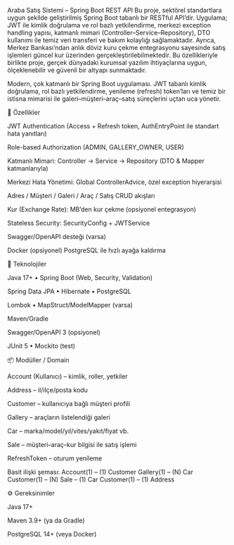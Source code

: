 Araba Satış Sistemi – Spring Boot REST API
Bu proje, sektörel standartlara uygun şekilde geliştirilmiş Spring Boot tabanlı bir RESTful API’dir. Uygulama; JWT ile kimlik doğrulama ve rol bazlı yetkilendirme, merkezi exception handling yapısı, katmanlı mimari (Controller–Service–Repository), DTO kullanımı ile temiz veri transferi ve bakım kolaylığı sağlamaktadır. Ayrıca, Merkez Bankası’ndan anlık döviz kuru çekme entegrasyonu sayesinde satış işlemleri güncel kur üzerinden gerçekleştirilebilmektedir. Bu özellikleriyle birlikte proje, gerçek dünyadaki kurumsal yazılım ihtiyaçlarına uygun, ölçeklenebilir ve güvenli bir altyapı sunmaktadır.

Modern, çok katmanlı bir Spring Boot uygulaması. JWT tabanlı kimlik doğrulama, rol bazlı yetkilendirme, yenileme (refresh) token’ları ve temiz bir istisna mimarisi ile galeri–müşteri–araç–satış süreçlerini uçtan uca yönetir.

🚀 Özellikler

JWT Authentication (Access + Refresh token, AuthEntryPoint ile standart hata yanıtları)

Role-based Authorization (ADMIN, GALLERY_OWNER, USER)

Katmanlı Mimari: Controller → Service → Repository (DTO & Mapper katmanlarıyla)

Merkezi Hata Yönetimi: Global ControllerAdvice, özel exception hiyerarşisi

Adres / Müşteri / Galeri / Araç / Satış CRUD akışları

Kur (Exchange Rate): MB’den kur çekme (opsiyonel entegrasyon)

Stateless Security: SecurityConfig + JWTService

Swagger/OpenAPI desteği (varsa)

Docker (opsiyonel) PostgreSQL ile hızlı ayağa kaldırma

🧱 Teknolojiler

Java 17+ • Spring Boot (Web, Security, Validation)

Spring Data JPA • Hibernate • PostgreSQL

Lombok • MapStruct/ModelMapper (varsa)

Maven/Gradle

Swagger/OpenAPI 3 (opsiyonel)

JUnit 5 • Mockito (test)

📦 Modüller / Domain

Account (Kullanıcı) – kimlik, roller, yetkiler

Address – il/ilçe/posta kodu

Customer – kullanıcıya bağlı müşteri profili

Gallery – araçların listelendiği galeri

Car – marka/model/yıl/vites/yakıt/fiyat vb.

Sale – müşteri–araç–kur bilgisi ile satış işlemi

RefreshToken – oturum yenileme

Basit ilişki şeması:
Account(1) – (1) Customer
Gallery(1) – (N) Car
Customer(1) – (N) Sale – (1) Car
Customer(1) – (1) Address

⚙️ Gereksinimler

Java 17+

Maven 3.9+ (ya da Gradle)

PostgreSQL 14+ (veya Docker)
